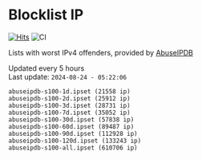 # Blocklist IP

[![Hits](https://hits.seeyoufarm.com/api/count/incr/badge.svg?url=https%3A%2F%2Fgithub.com%2Fborestad%2Fblocklist-ip%2F&count_bg=%2379C83D&title_bg=%23555555&icon=&icon_color=%23E7E7E7&title=hits&edge_flat=false)](https://hits.seeyoufarm.com)  ![CI](https://img.shields.io/github/workflow/status/borestad/blocklist-ip/CI?style=flat-square)

Lists with worst IPv4 offenders, provided by [AbuseIPDB](https://www.abuseipdb.com/)

<!-- FOOTER-PLACEHOLDER -->
Updated every 5 hours<br>
Last update: `2024-08-24 - 05:22:06`
```
abuseipdb-s100-1d.ipset (21558 ip)
abuseipdb-s100-2d.ipset (25912 ip)
abuseipdb-s100-3d.ipset (28731 ip)
abuseipdb-s100-7d.ipset (35052 ip)
abuseipdb-s100-30d.ipset (57838 ip)
abuseipdb-s100-60d.ipset (89487 ip)
abuseipdb-s100-90d.ipset (112928 ip)
abuseipdb-s100-120d.ipset (133243 ip)
abuseipdb-s100-all.ipset (610706 ip)
```
